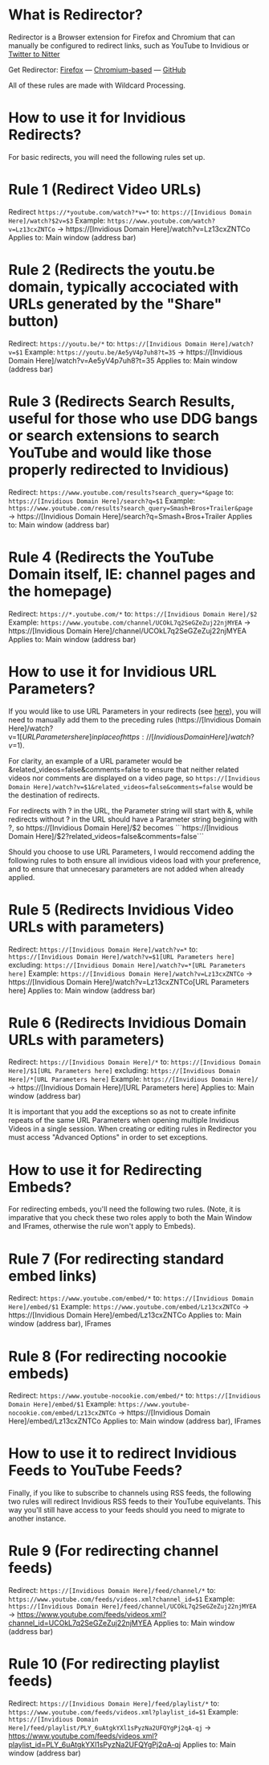 # What is Redirector?

Redirector is a Browser extension for Firefox and Chromium that can manually be configured to redirect links, such as YouTube to Invidious or [Twitter to Nitter](https://github.com/zedeus/nitter/wiki/Extensions#redirector)

Get Redirector: [Firefox](https://addons.mozilla.org/en-US/firefox/addon/redirector/) — [Chromium-based](https://chrome.google.com/webstore/detail/redirector/ocgpenflpmgnfapjedencafcfakcekcd) — [GitHub](https://github.com/einaregilsson/Redirector)

All of these rules are made with Wildcard Processing. 

# How to use it for Invidious Redirects?

For basic redirects, you will need the following rules set up.

# Rule 1 (Redirect Video URLs)

Redirect ```https://*youtube.com/watch?*v=*```
 to: ```https://[Invidious Domain Here]/watch?$2v=$3```
 Example: ```https://www.youtube.com/watch?v=Lz13cxZNTCo``` → https://[Invidious Domain Here]/watch?v=Lz13cxZNTCo
 Applies to: Main window (address bar)

# Rule 2 (Redirects the youtu.be domain, typically accociated with URLs generated by the "Share" button)

Redirect: ```https://youtu.be/*```
to: ```https://[Invidious Domain Here]/watch?v=$1```
Example: ```https://youtu.be/Ae5yV4p7uh8?t=35``` → https://[Invidious Domain Here]/watch?v=Ae5yV4p7uh8?t=35
Applies to: Main window (address bar)

# Rule 3 (Redirects Search Results, useful for those who use DDG bangs or search extensions to search YouTube and would like those properly redirected to Invidious)

Redirect: ```https://www.youtube.com/results?search_query=*&page```
to: ```https://[Invidious Domain Here]/search?q=$1```
Example: ```https://www.youtube.com/results?search_query=Smash+Bros+Trailer&page``` → https://[Invidious Domain Here]/search?q=Smash+Bros+Trailer
Applies to: Main window (address bar)


# Rule 4 (Redirects the YouTube Domain itself, IE: channel pages and the homepage)

Redirect: ```https://*.youtube.com/*```
to: ```https://[Invidious Domain Here]/$2```
Example: ```https://www.youtube.com/channel/UCOkL7q2SeGZeZuj22njMYEA``` → https://[Invidious Domain Here]/channel/UCOkL7q2SeGZeZuj22njMYEA
Applies to: Main window (address bar)

# How to use it for Invidious URL Parameters?

If you would like to use URL Parameters in your redirects (see [here](https://github.com/cloudrac3r/invidious-documentation/blob/master/List-of-URL-parameters.md)), you will need to manually add them to the preceding rules (https://[Invidious Domain Here]/watch?v=$1[URL Parameters here] in place of https://[Invidious Domain Here]/watch?v=$1).

For clarity, an example of a URL parameter would be &related_videos=false&comments=false to ensure that neither related videos nor comments are displayed on a video page, so ```https://[Invidious Domain Here]/watch?v=$1&related_videos=false&comments=false``` would be the destination of redirects.

For redirects with ? in the URL, the Parameter string will start with &, while redirects without ? in the URL should have a Parameter string begining with ?, so https://[Invidious Domain Here]/$2 becomes ```https://[Invidious Domain Here]/$2?related_videos=false&comments=false```

Should you choose to use URL Parameters, I would reccomend adding the following rules to both ensure all invidious videos load with your preference, and to ensure that unnecesary parameters are not added when already applied. 

# Rule 5 (Redirects Invidious Video URLs with parameters)

Redirect: ```https://[Invidious Domain Here]/watch?v=*```
to: ```https://[Invidious Domain Here]/watch?v=$1[URL Parameters here]```
excluding: ```https://[Invidious Domain Here]/watch?v=*[URL Parameters here]```
Example: ```https://[Invidious Domain Here]/watch?v=Lz13cxZNTCo``` → https://[Invidious Domain Here]/watch?v=Lz13cxZNTCo[URL Parameters here]
Applies to: Main window (address bar)

# Rule 6 (Redirects Invidious Domain URLs with parameters)

Redirect: ```https://[Invidious Domain Here]/*```
to: ```https://[Invidious Domain Here]/$1[URL Parameters here]```
excluding: ```https://[Invidious Domain Here]/*[URL Parameters here]```
Example: ```https://[Invidious Domain Here]/``` → https://[Invidious Domain Here]/[URL Parameters here]
Applies to: Main window (address bar)

It is important that you add the exceptions so as not to create infinite repeats of the same URL Parameters when opening multiple Invidious Videos in a single session. When creating or editing rules in Redirector you must access "Advanced Options" in order to set exceptions. 

# How to use it for Redirecting Embeds?

For redirecting embeds, you'll need the following two rules. (Note, it is imparative that you check these two roles apply to both the Main Window and IFrames, otherwise the rule won't apply to Embeds).

# Rule 7 (For redirecting standard embed links)

Redirect: ```https://www.youtube.com/embed/*```
to: ```https://[Invidious Domain Here]/embed/$1```
Example: ```https://www.youtube.com/embed/Lz13cxZNTCo``` → https://[Invidious Domain Here]/embed/Lz13cxZNTCo
Applies to: Main window (address bar), IFrames

# Rule 8 (For redirecting nocookie embeds)

Redirect: ```https://www.youtube-nocookie.com/embed/*```
to: ```https://[Invidious Domain Here]/embed/$1```
Example: ```https://www.youtube-nocookie.com/embed/Lz13cxZNTCo``` → https://[Invidious Domain Here]/embed/Lz13cxZNTCo
Applies to: Main window (address bar), IFrames



# How to use it to redirect Invidious Feeds to YouTube Feeds?

Finally, if you like to subscribe to channels using RSS feeds, the following two rules will redirect Invidious RSS feeds to their YouTube equivelants. This way you'll still have access to your feeds should you need to migrate to another instance. 

# Rule 9 (For redirecting channel feeds)

Redirect: ```https://[Invidious Domain Here]/feed/channel/*```
to: ```https://www.youtube.com/feeds/videos.xml?channel_id=$1```
Example: ```https://[Invidious Domain Here]/feed/channel/UCOkL7q2SeGZeZuj22njMYEA``` → https://www.youtube.com/feeds/videos.xml?channel_id=UCOkL7q2SeGZeZuj22njMYEA
Applies to: Main window (address bar)

# Rule 10 (For redirecting playlist feeds)

Redirect: ```https://[Invidious Domain Here]/feed/playlist/*```
to: ```https://www.youtube.com/feeds/videos.xml?playlist_id=$1```
Example: ```https://[Invidious Domain Here]/feed/playlist/PLY_6uAtgkYXl1sPyzNa2UFQYgPj2qA-qj``` → https://www.youtube.com/feeds/videos.xml?playlist_id=PLY_6uAtgkYXl1sPyzNa2UFQYgPj2qA-qj
Applies to: Main window (address bar)



